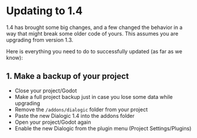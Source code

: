 # Updating to 1.4

1.4 has brought some big changes, and a few changed the behavior in a way that might break some older code of yours. 
This assumes you are upgrading from version 1.3.

Here is everything you need to do to successfully updated (as far as we know):

## 1. Make a backup of your project
- Close your project/Godot
- Make a full project backup just in case you lose some data while upgrading
- Remove the `/addons/dialogic` folder from your project 
- Paste the new Dialogic 1.4 into the addons folder
- Open your project/Godot again
- Enable the new Dialogic from the plugin menu (Project Settings/Plugins)